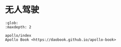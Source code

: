 # 无人驾驶

```{toctree}
:glob:
:maxdepth: 2

apollo/index
Apollo Book <https://daobook.github.io/apollo-book>
```